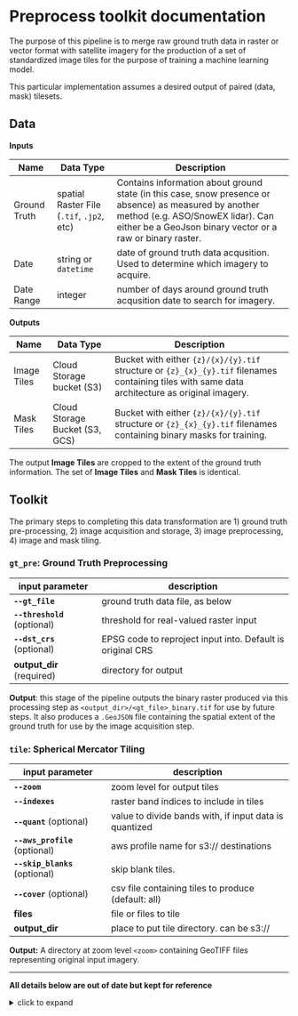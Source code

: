 # Preprocess toolkit documentation

The purpose of this pipeline is to merge raw ground truth data in raster or vector format with satellite imagery for the production of a set of standardized image tiles for the purpose of training a machine learning model.

This particular implementation assumes a desired output of paired (data, mask) tilesets.


## Data

**Inputs**

| Name | Data Type | Description |   
| ---- | --------- | ----------- |
| Ground Truth | spatial Raster File (`.tif`, `.jp2`, etc) | Contains information about ground state (in this case, snow presence or absence) as measured by another method (e.g. ASO/SnowEX lidar). Can either be a GeoJson binary vector or a raw or binary raster.
| Date | string or `datetime` | date of ground truth data acqusition. Used to determine which imagery to acquire.|
| Date Range | integer | number of days around ground truth acqusition date to search for imagery.

**Outputs**

| Name | Data Type | Description |
| ---- | -----     | ----        |
| Image Tiles | Cloud Storage bucket (S3) | Bucket with either `{z}/{x}/{y}.tif` structure or `{z}_{x}_{y}.tif` filenames containing tiles with same data architecture as original imagery. |
| Mask Tiles | Cloud Storage Bucket (S3, GCS) | Bucket with either `{z}/{x}/{y}.tif` structure or `{z}_{x}_{y}.tif` filenames containing binary masks for training. |

The output __Image Tiles__ are cropped to the extent of the ground truth information. The set of __Image Tiles__ and __Mask Tiles__ is identical.

## Toolkit

The primary steps to completing this data transformation are 1) ground truth pre-processing, 2) image acquisition and storage, 3) image preprocessing, 4) image and mask tiling.

### `gt_pre`: Ground Truth Preprocessing

| input parameter | description |
| ----  | ---- |
| __`--gt_file`__ | ground truth data file, as below|  
| __`--threshold`__ (optional) | threshold for real-valued raster input|
| __`--dst_crs`__ (optional) | EPSG code to reproject input into. Default is original CRS |
| __output_dir__ (required) | directory for output |


__Output__: this stage of the pipeline outputs the binary raster produced via this processing step as `<output_dir>/<gt_file>_binary.tif` for use by future steps. It also produces a `.GeoJSON` file containing the spatial extent of the ground truth for use by the image acquisition step.

### `tile`: Spherical Mercator Tiling


| input parameter | description |
| ----  | ---- |
| __`--zoom`__ | zoom level for output tiles |  
| __`--indexes`__  | raster band indices to include in tiles |
| __`--quant`__ (optional) | value to divide bands with, if input data is quantized |
| __`--aws_profile`__ (optional) | aws profile name for s3:// destinations |
| __`--skip_blanks`__ (optional) | skip blank tiles. |
| __`--cover`__ (optional) | csv file containing tiles to produce (default: all)
| __files__ | file or files to tile |
| __output_dir__ | place to put tile directory. can be s3:// |



__Output:__ A directory at zoom level `<zoom>` containing GeoTIFF files representing original input imagery.


---
**All details below are out of date but kept for reference**

<details>
  <summary>click to expand</summary>
### Image Acquisition

| input parameter | description |
| ----  | ---- |
| __`--gt_date`__ | date of ground truth acquisition |
| __`--date_range`__ | number of days around `gt_date` to search for imagery in catalog |  
| _`--max_images`_ (optional) | used to constrain the number of images downloaded |

Using the `gt_date` and `date_range` parameters we compute a date range to search the imagery catalog for. We also use the GeoJSON output from __step 1__ to geographically constrain the imagery search. Eventually this process will be imagery-agnostic, but we currently implement using the Planet Labs API.

__Open Questions__:
* How do we select what images to download? Cloud cover? Sort by date?
* Do we select images that overlap spatially but not in time? (e.g. what if the same meter of Earth is covered by several images on different days --- do we just select closest to `gt_date`?)

__Output:__ A cloud storage bucket containing GeoTIFF files representing raw 4-band images cropped to the extent of the ground truth dataset.



### Image Preprocessing

Not totally sure what goes in here but I'm sure we're going to want to do something to the imagery before it gets tiled. Perhaps a TOA correction or some such thing. Wanted to leave room for it.

### Tiling

| input parameter | description |
| ----- | ----- |

Three steps here:

1. Tile the binary raster data mask into cloud storage bucket.
1. Tile all images into cloud storage bucket.
1. Be sure that all image tiles have a paired ground truth tile and that there are no orphan tiles.
1. Come up with some sort of standardized directory structure (maybe best to stick with XYZ/OSM tiles here and reorganize later for training?)

__Output:__ A cloud storage bucket containing an `/images` and `/masks` directory with some sort of standardized directory structure.

## GCP Implementation Design

The major steps in this pipeline will be implemented as containerized Python modules and be linked together with the Kubeflow pipeline system. Some of the components may contain some Cloud Dataflow (i.e. Apache Beam) workflow elements.

This document outlines the __containers__ which will be connected together to perform the intermediary operations.

### `gt_pre`

Consumes ground truth data as above (__`--gt_raw`__) and outputs `{gt_raw}_gt_binary_raster` and `{gt_raw}_gt_footprint` into a directory (__`--output_dir`__). Binary raster is created either by:
* rasterizing a polygon
* thresholding a real-valued raster via `--threshold` arg, or
* doing nothing (returning input binary raster)

`{gt_raw}_gt_binary_raster.tif` and `{gt_raw}_gt_footprint.geojson` are placed into `/gt_processed` either in a cloud storage bucket or local folder (KubeFlow global pipeline variable `output_dir`).

_How in particular do we pass around the variables / inputs / outputs?_

### `get_images`

Consumes `{gt_raw}_gt_footprint.geojson` (__`--footprint`__), along with __`--date`__ and __`--date_range`__ arguments and queries image search API to identify download candidates. Selects candidates (several options available here for this, potentially: __`--max_images`__, __`--max_cloud`__, etc) and uses [Planet Clips API](https://developers.planet.com/docs/api/reference/#tag/Clip-And-Ship) to download imagery within bounds of data footprint. Imagery with ID = `ID` is unzipped and placed into `/images/{ID}` within local storage or a cloud storage bucket (__`--output_dir`__).

### `tile`

_still in progress here –– not entirely sure whether it's best to keep each image tiled in its own directory or try to merge all images together. seems like keeping image tiles in their own directory allows for more downstream flexibility_.

The purpose of this
__We'll use this container for two steps in the pipeline__: first to tile the binary mask raster, and again to run a distributed tiling operation on the images in `/image/{ids}`.

As a result, this container will contain __two__ related but distinct python functions. The first will tile a single image, and the second will be a Cloud Dataflow operation to tile a while directory of images. The Pipeline will run these two distinct operations seperately but both derived from this `tile` container.

__Single Image tiler__: will take in __`--image`__ and perhaps __`--zoom_level`__ and produce an XYZ/OSM tile structure from the image. _Except: these images will likely remain as TIFF files so we can use multiple bands in training, rather than the typical PNG format used for OSM tiles_.

__Multiple Image tiler__: TBD, still not quite sure how to structure the beam dataflow here.

### TODO: `split`

This module is responsible for creating a train-validation split of the images

</details>
